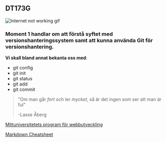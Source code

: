 ## DT173G 

![Internet not working gif](https://github.com/saadeghi/saadeghi/raw/master/dino.gif)

### Moment 1 handlar om att förstå syftet med versionshanteringssystem samt att kunna använda Git för versionshantering.

**Vi skall bland annat bekanta oss med**:  
* git config
* git init
* git status
* git add
* git commit

>"Om man går _fort_ och ler _mycket_, så är det ingen som ser att man är ful"
>
> -Lasse Åberg

[Mittuniversitetets program för webbutveckling](https://www.miun.se/webbutveckling)

[Markdown Cheatsheet][1]

[1]: https://github.com/adam-p/markdown-here/wiki/Markdown-Cheatsheet
